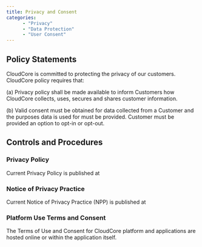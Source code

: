 ```yaml
---
title: Privacy and Consent
categories:
      - "Privacy"
      - "Data Protection"
      - "User Consent"
---
```


## Policy Statements

CloudCore is committed to protecting the privacy of our customers. CloudCore
policy requires that:

(a) Privacy policy shall be made available to inform Customers how CloudCore
collects, uses, secures and shares customer information. 

(b) Valid consent must be obtained for data collected from a Customer and the
purposes data is used for must be provided.  Customer must be provided an option
to opt-in or opt-out.


## Controls and Procedures

### Privacy Policy

Current Privacy Policy is published at

### Notice of Privacy Practice

Current Notice of Privacy Practice (NPP) is published at

### Platform Use Terms and Consent

The Terms of Use and Consent for CloudCore platform and applications
are hosted online or within the application itself.